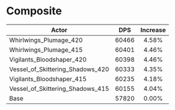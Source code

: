 # Composite
| Actor | DPS | Increase |
|---|:---:|:---:|
|Whirlwings_Plumage_420|60466|4.58%|
|Whirlwings_Plumage_415|60401|4.46%|
|Vigilants_Bloodshaper_420|60398|4.46%|
|Vessel_of_Skittering_Shadows_420|60333|4.35%|
|Vigilants_Bloodshaper_415|60235|4.18%|
|Vessel_of_Skittering_Shadows_415|60155|4.04%|
|Base|57820|0.00%|
